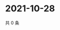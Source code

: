 # 2021-10-28

共 0 条

<!-- BEGIN WEIBO -->
<!-- 最后更新时间 Thu Oct 28 2021 02:13:00 GMT+0800 (China Standard Time) -->

<!-- END WEIBO -->
